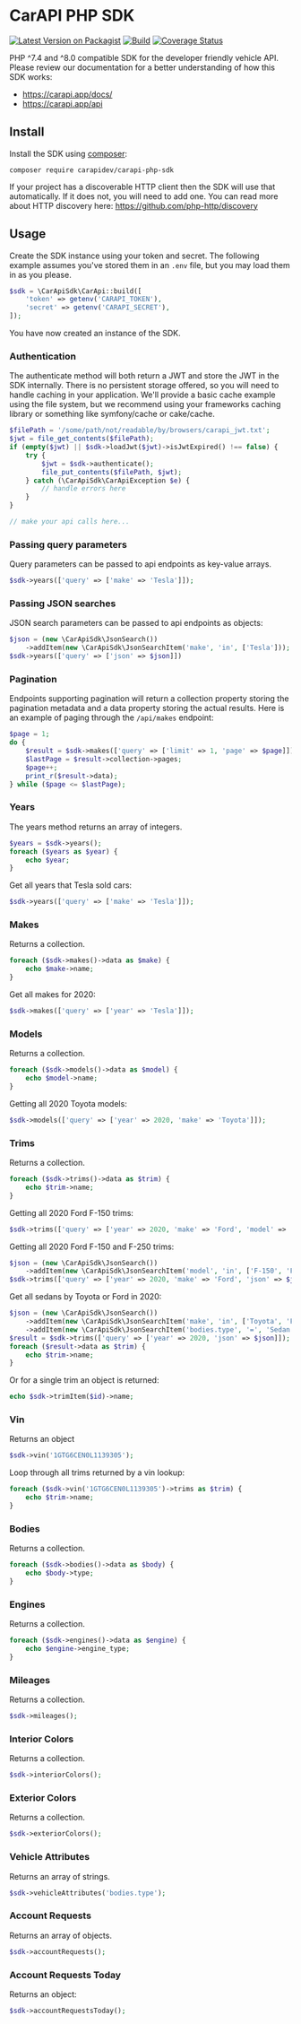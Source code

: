 # CarAPI PHP SDK

[![Latest Version on Packagist](https://img.shields.io/packagist/v/carapidev/carapi-php-sdk.svg?style=flat-square)](https://packagist.org/packages/carapidev/carapi-php-sdk)
[![Build](https://github.com/carapidev/carapi-php-sdk/workflows/Build/badge.svg?branch=main)](https://github.com/carapidev/carapi-php-sdk/actions)
[![Coverage Status](https://coveralls.io/repos/github/carapidev/carapi-php-sdk/badge.svg?branch=main)](https://coveralls.io/github/carapidev/carapi-php-sdk?branch=main)

PHP ^7.4 and ^8.0 compatible SDK for the developer friendly vehicle API. Please review our documentation for a better 
understanding of how this SDK works:

- https://carapi.app/docs/
- https://carapi.app/api

## Install

Install the SDK using [composer](https://getcomposer.org/):

```console
composer require carapidev/carapi-php-sdk
```

If your project has a discoverable HTTP client then the SDK will use that automatically. If it does not, you will 
need to add one. You can read more about HTTP discovery here: https://github.com/php-http/discovery

## Usage

Create the SDK instance using your token and secret. The following example assumes you've stored them in an `.env` 
file, but you may load them in as you please.

```php
$sdk = \CarApiSdk\CarApi::build([
    'token' => getenv('CARAPI_TOKEN'),
    'secret' => getenv('CARAPI_SECRET'),
]);
```

You have now created an instance of the SDK.

### Authentication

The authenticate method will both return a JWT and store the JWT in the SDK internally. There is no persistent 
storage offered, so you will need to handle caching in your application.  We'll provide a basic cache example 
using the file system, but we recommend using your frameworks caching library or something like symfony/cache 
or cake/cache.

```php
$filePath = '/some/path/not/readable/by/browsers/carapi_jwt.txt';
$jwt = file_get_contents($filePath);
if (empty($jwt) || $sdk->loadJwt($jwt)->isJwtExpired() !== false) {
    try {
        $jwt = $sdk->authenticate();
        file_put_contents($filePath, $jwt);
    } catch (\CarApiSdk\CarApiException $e) {
        // handle errors here
    }
}

// make your api calls here...
```

### Passing query parameters

Query parameters can be passed to api endpoints as key-value arrays.

```php
$sdk->years(['query' => ['make' => 'Tesla']]);
```

### Passing JSON searches

JSON search parameters can be passed to api endpoints as objects:

```php
$json = (new \CarApiSdk\JsonSearch())
    ->addItem(new \CarApiSdk\JsonSearchItem('make', 'in', ['Tesla']));
$sdk->years(['query' => ['json' => $json]])
```

### Pagination

Endpoints supporting pagination will return a collection property storing the pagination metadata and a data property 
storing the actual results. Here is an example of paging through the `/api/makes` endpoint:

```php
$page = 1;
do {
    $result = $sdk->makes(['query' => ['limit' => 1, 'page' => $page]]);
    $lastPage = $result->collection->pages;
    $page++;
    print_r($result->data);
} while ($page <= $lastPage);
```

### Years

The years method returns an array of integers.

```php
$years = $sdk->years();
foreach ($years as $year) {
    echo $year;
}
```

Get all years that Tesla sold cars:

```php
$sdk->years(['query' => ['make' => 'Tesla']]);
```

### Makes

Returns a collection.

```php
foreach ($sdk->makes()->data as $make) {
    echo $make->name;
}
```

Get all makes for 2020:

```php
$sdk->makes(['query' => ['year' => 'Tesla']]);
```

### Models

Returns a collection.

```php
foreach ($sdk->models()->data as $model) {
    echo $model->name;
}
```

Getting all 2020 Toyota models:

```php
$sdk->models(['query' => ['year' => 2020, 'make' => 'Toyota']]);
```

### Trims

Returns a collection.

```php
foreach ($sdk->trims()->data as $trim) {
    echo $trim->name;
}
```

Getting all 2020 Ford F-150 trims:

```php
$sdk->trims(['query' => ['year' => 2020, 'make' => 'Ford', 'model' => 'F-150']]);
```

Getting all 2020 Ford F-150 and F-250 trims:

```php
$json = (new \CarApiSdk\JsonSearch())
    ->addItem(new \CarApiSdk\JsonSearchItem('model', 'in', ['F-150', 'F-250']));
$sdk->trims(['query' => ['year' => 2020, 'make' => 'Ford', 'json' => $json]]);
```

Get all sedans by Toyota or Ford in 2020:

```php
$json = (new \CarApiSdk\JsonSearch())
    ->addItem(new \CarApiSdk\JsonSearchItem('make', 'in', ['Toyota', 'Ford']));
    ->addItem(new \CarApiSdk\JsonSearchItem('bodies.type', '=', 'Sedan'));
$result = $sdk->trims(['query' => ['year' => 2020, 'json' => $json]]);
foreach ($result->data as $trim) {
    echo $trim->name;
}
```

Or for a single trim an object is returned:

```php
echo $sdk->trimItem($id)->name;
```

### Vin

Returns an object

```php
$sdk->vin('1GTG6CEN0L1139305');
```

Loop through all trims returned by a vin lookup:

```php
foreach ($sdk->vin('1GTG6CEN0L1139305')->trims as $trim) {
    echo $trim->name;
}
```

### Bodies

Returns a collection.

```php
foreach ($sdk->bodies()->data as $body) {
    echo $body->type;
}
```

### Engines

Returns a collection.

```php
foreach ($sdk->engines()->data as $engine) {
    echo $engine->engine_type;
}
```

### Mileages

Returns a collection.

```php
$sdk->mileages();
```

### Interior Colors

Returns a collection.

```php
$sdk->interiorColors();
```

### Exterior Colors

Returns a collection.

```php
$sdk->exteriorColors();
```

### Vehicle Attributes

Returns an array of strings.

```php
$sdk->vehicleAttributes('bodies.type');
```

### Account Requests

Returns an array of objects.

```php
$sdk->accountRequests();
```

### Account Requests Today

Returns an object:

```php
$sdk->accountRequestsToday();
```